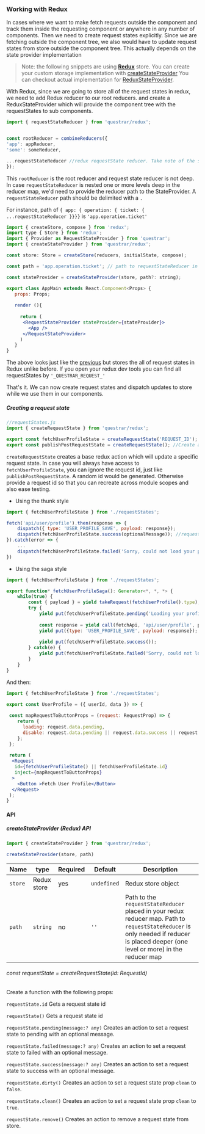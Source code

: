 
### Working with Redux


In cases where we want to make fetch requests outside the component
 and track them inside the requesting component or anywhere in any number of components.
 Then we need to create request states explicitly. Since we are fetching outside the component tree,
  we also would have to update request states from store outside the component tree.
 This actually depends on the state provider implementation


> Note: the following snippets are using **[Redux](https://redux.js.org)** store.
 You can create your custom storage implementation with [createStateProvider](createStateProvider.md) 
 You can checkout actual implementation for [ReduxStateProvider](src/redux/createStateProvider.js). 


With Redux, since we are going to store all of the request states in redux, we need to add Redux reducer to our root reducers.
 and create a ReduxStateProvider which will provide the component tree with the requestStates to sub components.
  
```js
import { requestStateReducer } from 'questrar/redux';


const rootReducer = combineReducers({
'app': appReducer,
'some': someReducer,

...requestStateReducer //redux requestState reducer. Take note of the spread syntax
});
```
This `rootReducer` is the root reducer and request state reducer is not deep.
In case `requestStateReducer` is nested one or more levels deep in the reducer map,
 we'd need to provide the reducer path to the StateProvider.
A `requestStateReducer` path should be delimited with a `.`

For instance, path of `{ app: { operation: { ticket: { ...requestStateReducer }}}}` is `'app.operation.ticket'`

```jsx harmony
import { createStore, compose } from 'redux';
import type { Store } from 'redux';
import { Provider as RequestStateProvider } from 'questrar';
import { createStateProvider } from 'questrar/redux';

const store: Store = createStore(reducers, initialState, compose);

const path = 'app.operation.ticket'; // path to requestStateReducer in Redux reducer map

const stateProvider = createStateProvider(store, path?: string);

export class AppMain extends React.Component<Props> {
   props: Props;
   
   render (){
    
     return (
      <RequestStateProvider stateProvider={stateProvider}>
        <App />
      </RequestStateProvider>
     )
   }
}
```

The above looks just like the [previous](readme.md) but stores the all of request states in Redux unlike before. 
If you open your redux dev tools you can find all requestStates by `'_QUESTRAR_REQUEST_'`

That's it. We can now create request states and dispatch updates to store while we use them in our components.

##### Creating a request state


```js
//requestStates.js
import { createRequestState } from 'questrar/redux';

export const fetchUserProfileState = createRequestState('REQUEST_ID'); //Create a requestState with an explicit id
export const publishPostRequestState = createRequestState(); //Create a requestState with generated unique id
```
`createRequestState` creates a base redux action which will update a specific request state.
In case you will always have access to `fetchUserProfileState`, 
you can ignore the request id, just like `publishPostRequestState`. A random id would be generated.
Otherwise provide a request id so that you can recreate across module scopes and also ease testing.


* Using the thunk style
```js
import { fetchUserProfileState } from './requestStates';

fetch('api/user/profile').then(response => {
    dispatch({ type: 'USER_PROFILE_SAVE', payload: response});
    dispatch(fetchUserProfileState.success(optionalMessage)); //request.data.message === optionalMessage
}).catch(error => {
    ...
    dispatch(fetchUserProfileState.failed('Sorry, could not load your profile at this time'));
})
```

* Using the saga style
```js
import { fetchUserProfileState } from './requestStates';

export function* fetchUserProfileSaga(): Generator<*, *, *> {
    while(true) {
        const { payload } = yield takeRequest(fetchUserProfile().type);
        try {
            yield put(fetchUserProfileState.pending('Loading your profile');
            
            const response = yield call(fetchApi, 'api/user/profile', payload);
            yield put({type: 'USER_PROFILE_SAVE', payload: response});
            
            yield put(fetchUserProfileState.success());
        } catch(e) {            
            yield put(fetchUserProfileState.failed('Sorry, could not load your profile'));
        }
    }
}
```
And then:

```jsx harmony
import { fetchUserProfileState } from './requestStates';

export const UserProfile = ({ userId, data }) => {
   
 const mapRequestToButtonProps = (request: RequestProp) => {
    return {
      loading: request.data.pending,
      disable: request.data.pending || request.data.success || request.data.failureCount > 5,//disable after 5 request failures
    };
 };
 
 return (
  <Request
   id={fetchUserProfileState() || fetchUserProfileState.id}
   inject={mapRequestToButtonProps} 
  >
    <Button >Fetch User Profile</Button>
  </Request>
 );
}
```

#### API

##### createStateProvider (Redux) API
```js
import { createStateProvider } from 'questrar/redux';

createStateProvider(store, path)
```

| Name | type | Required | Default | Description |
| --- | --- |--- | --- | --- |
|`store` | Redux store | yes | `undefined` | Redux store object |
|`path`| `string` | no | `''` | Path to the `requestStateReducer` placed in your redux reducer map. Path to `requestStateReducer` is only needed if reducer is placed deeper (one level or more) in the reducer map  |



###### const requestState = createRequestState(id: RequestId)
Create a function with the following props:

`requestState.id`
Gets a request state id


`requestState()`
Gets a request state id


`requestState.pending(message:? any)`
Creates an action to set a request state to pending with an optional message.


`requestState.failed(message:? any)`
Creates an action to set a request state to failed with an optional message.


`requestState.success(message:? any)`
Creates an action to set a request state to success with an optional message.


`requestState.dirty()`
Creates an action to set a request state prop `clean` to `false`.

`requestState.clean()`
Creates an action to set a request state prop `clean` to `true`.

`requestState.remove()`
Creates an action to remove a request state from store.
